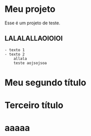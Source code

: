 # Meu projeto

Esse é um projeto de teste.

## LALALALLAOIOIOI
    - texto 1
    - texto 2
        allala
        teste aojsojsoa
# Meu segundo título
# Terceiro título
# aaaaa